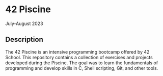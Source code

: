 # 42 Piscine
July-August 2023

## Description
The 42 Piscine is an intensive programming bootcamp offered by 42 School.
This repository contains a collection of exercises and projects developed during the Piscine.
The goal was to learn the fundamentals of programming and develop skills in C, Shell scripting, Git, and other tools.